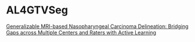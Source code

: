 # AL4GTVSeg
[Generalizable MRI-based Nasopharyngeal Carcinoma Delineation: Bridging Gaps across Multiple Centers and Raters with Active Learning](https://www.sciencedirect.com/science/article/pii/S0360301624036447)
